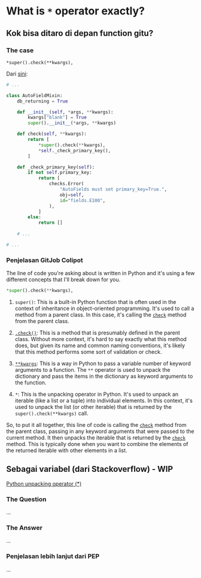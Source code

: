 # What is `*` operator exactly?

## Kok bisa ditaro di depan function gitu?

### The case

`*super().check(**kwargs),`

Dari [sini](https://github.com/django/django/blob/761946f8e1b6d725f83fa4f3b04ca9750f486009/django/db/models/fields/__init__.py#L2770):

```python
# ...

class AutoFieldMixin:
    db_returning = True

    def __init__(self, *args, **kwargs):
        kwargs["blank"] = True
        super().__init__(*args, **kwargs)

    def check(self, **kwargs):
        return [
            *super().check(**kwargs),
            *self._check_primary_key(),
        ]

    def _check_primary_key(self):
        if not self.primary_key:
            return [
                checks.Error(
                    "AutoFields must set primary_key=True.",
                    obj=self,
                    id="fields.E100",
                ),
            ]
        else:
            return []
    
    # ...

# ...
```

### Penjelasan GitJob Colipot

The line of code you're asking about is written in Python and it's using a few different concepts that I'll break down for you.

```python
*super().check(**kwargs),
```

1. `super()`: This is a built-in Python function that is often used in the context of inheritance in object-oriented programming. It's used to call a method from a parent class. In this case, it's calling the [`check`](command:_github.copilot.openSymbolInFile?%5B%22django%2Fdb%2Fmodels%2Ffields%2F__init__.py%22%2C%22check%22%5D "django/db/models/fields/__init__.py") method from the parent class.

2. [`.check()`](command:_github.copilot.openSymbolInFile?%5B%22django%2Fdb%2Fmodels%2Ffields%2F__init__.py%22%2C%22.check()%22%5D "django/db/models/fields/__init__.py"): This is a method that is presumably defined in the parent class. Without more context, it's hard to say exactly what this method does, but given its name and common naming conventions, it's likely that this method performs some sort of validation or check.

3. [`**kwargs`](command:_github.copilot.openSymbolInFile?%5B%22django%2Fdb%2Fmodels%2Ffields%2F__init__.py%22%2C%22**kwargs%22%5D "django/db/models/fields/__init__.py"): This is a way in Python to pass a variable number of keyword arguments to a function. The `**` operator is used to unpack the dictionary and pass the items in the dictionary as keyword arguments to the function.

4. `*`: This is the unpacking operator in Python. It's used to unpack an iterable (like a list or a tuple) into individual elements. In this context, it's used to unpack the list (or other iterable) that is returned by the `super().check(**kwargs)` call.

So, to put it all together, this line of code is calling the [`check`](command:_github.copilot.openSymbolInFile?%5B%22django%2Fdb%2Fmodels%2Ffields%2F__init__.py%22%2C%22check%22%5D "django/db/models/fields/__init__.py") method from the parent class, passing in any keyword arguments that were passed to the current method. It then unpacks the iterable that is returned by the [`check`](command:_github.copilot.openSymbolInFile?%5B%22django%2Fdb%2Fmodels%2Ffields%2F__init__.py%22%2C%22check%22%5D "django/db/models/fields/__init__.py") method. This is typically done when you want to combine the elements of the returned iterable with other elements in a list.

## Sebagai variabel (dari Stackoverflow) - WIP

[Python unpacking operator (*)](https://stackoverflow.com/questions/50950690/python-unpacking-operator)

### The Question

...

### The Answer

...

### Penjelasan lebih lanjut dari PEP

...

